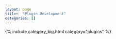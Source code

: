```yaml
---
layout: page
title:  "Plugin Development"
categories: []
---
```


{% include category_big.html category="plugins" %}
